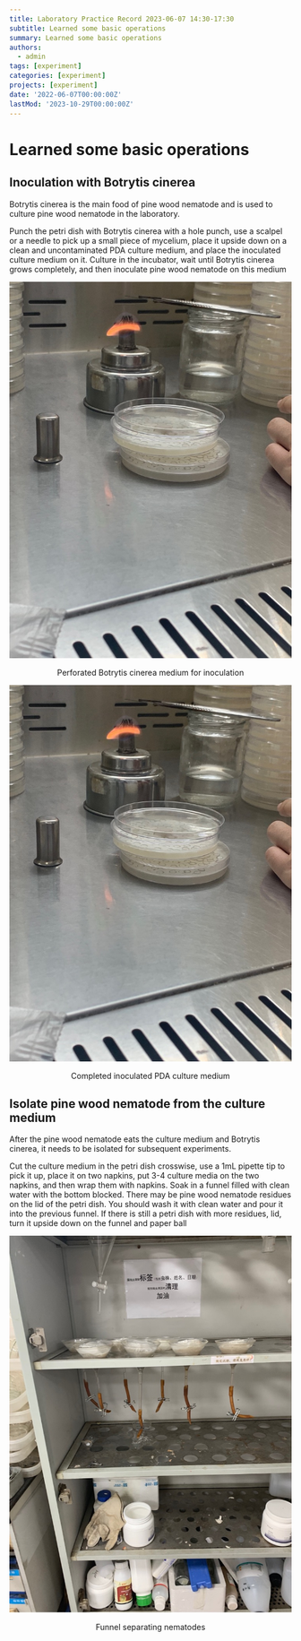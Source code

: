 ```yaml
---
title: Laboratory Practice Record 2023-06-07 14:30-17:30
subtitle: Learned some basic operations
summary: Learned some basic operations
authors:
  - admin
tags: [experiment]
categories: [experiment]
projects: [experiment]
date: '2022-06-07T00:00:00Z'
lastMod: '2023-10-29T00:00:00Z'
---
```




# Learned some basic operations

## Inoculation with Botrytis cinerea

Botrytis cinerea is the main food of pine wood nematode and is used to culture pine wood nematode in the laboratory.

Punch the petri dish with Botrytis cinerea with a hole punch, use a scalpel or a needle to pick up a small piece of mycelium, place it upside down on a clean and uncontaminated PDA culture medium, and place the inoculated culture medium on it. Culture in the incubator, wait until Botrytis cinerea grows completely, and then inoculate pine wood nematode on this medium

![png](./607-1.png)

<center>Perforated Botrytis cinerea medium for inoculation</center>

![png](./607-1.png)

<center>Completed inoculated PDA culture medium</center>

## Isolate pine wood nematode from the culture medium

After the pine wood nematode eats the culture medium and Botrytis cinerea, it needs to be isolated for subsequent experiments.

Cut the culture medium in the petri dish crosswise, use a 1mL pipette tip to pick it up, place it on two napkins, put 3-4 culture media on the two napkins, and then wrap them with napkins. Soak in a funnel filled with clean water with the bottom blocked. There may be pine wood nematode residues on the lid of the petri dish. You should wash it with clean water and pour it into the previous funnel. If there is still a petri dish with more residues, lid, turn it upside down on the funnel and paper ball

![png](./607-3.png)

<center>Funnel separating nematodes</center>